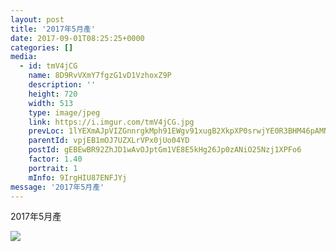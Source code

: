 ```yaml
---
layout: post
title: '2017年5月產' 
date: 2017-09-01T08:25:25+0000 
categories: [] 
media:
  - id: tmV4jCG
    name: 8D9RvVXmY7fgzG1vD1VzhoxZ9P
    description: ''   
    height: 720
    width: 513
    type: image/jpeg
    link: https://i.imgur.com/tmV4jCG.jpg
    prevLoc: 1lYEXmAJpVIZGnnrgkMph91EWgv91xugB2XkpXP0srwjYE0R3BHM46pAMNMRcE0LxR73BwcYwn2m0ABqf1B73WOJL1U8E8VmKREotp1YnoEjzOT54XlRNn8BU8wwv39nLRh2x51W1vnRuj53mnxJ3osjoK67LMpxCrOG6xNNnjHx7YwNGVVOuYRNM7YNjWHKEnR2qjJQurk6lM8PQ2tXrolNR2z1CjMKnqGKAEipVZ8XJ4Z3IMvOPKyOYqSNGWrLM1WM
    parentId: vpjEB1mOJ7UZXLrVPx0jUo04YD
    postId: gEBEwBR92ZhJD1wAvOJptGm1VE8E5kHg26Jp0zANiO25Nzj1XPFo6
    factor: 1.40
    portrait: 1
    mInfo: 9IrgHIU87ENFJYj
message: '2017年5月產'  
---
```


2017年5月產


[//]: #media:  
<a href="https://i.imgur.com/tmV4jCG.jpg"><img class="postImage" src="https://i.imgur.com/tmV4jCGh.jpg" />  
</a>   
